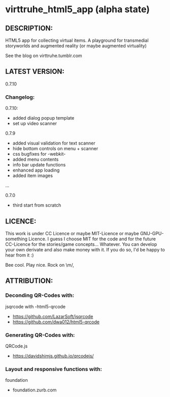 # virttruhe_html5_app (alpha state)

## DESCRIPTION:
HTML5 app for collecting virtual items. A playground for transmedial storyworlds and augmented reality (or maybe augmented virtuality) 

See the blog on virttruhe.tumblr.com

## LATEST VERSION:
0.7.10

### Changelog:
0.7.10: 
- added dialog popup template
- set up video scanner

0.7.9
- added visual validation for text scanner
- hide bottom controls on menu + scanner
- css bugfixes for -webkit-
- added menu contents
- info bar update functions
- enhanced app loading
- added item images

...

0.7.0
- third start from scratch

## LICENCE:
This work is under CC Licence or maybe MIT-Licence or maybe GNU-GPU-something Licence.
I guess I choose MIT for the code and for the future CC-Licence for the stories/game concepts...
Whatever. You can develop your own derivate and also make money with it. If you do so, I'd be happy to hear from it :)

Bee cool. Play nice. Rock on \m/,

## ATTRIBUTION:
### Deconding QR-Codes with:
jsqrcode with -html5-qrcode
- https://github.com/LazarSoft/jsqrcode
- https://github.com/dwa012/html5-qrcode

### Generating QR-Codes with:
QRCode.js
- https://davidshimjs.github.io/qrcodejs/

### Layout and responsive functions with:
foundation
- foundation.zurb.com